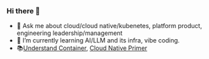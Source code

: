 ### Hi there 👋

<!--
**binchenX/binchenX** is a ✨ _special_ ✨ repository because its `README.md` (this file) appears on your GitHub profile.

Here are some ideas to get you started:

- 🔭 I’m currently working on ...
- 🌱 I’m currently learning ...
- 👯 I’m looking to collaborate on ...
- 🤔 I’m looking for help with ...
- 💬 Ask me about ...
- 📫 How to reach me: ...
- 😄 Pronouns: ...
- ⚡ Fun fact: ...
-->

- 💬 Ask me about cloud/cloud native/kubenetes, platform product, engineering leadership/management
- 🌱 I’m currently learning AI/LLM and its infra, vibe coding.
- 📚[Understand Container](https://www.skyx.au/understand_container/), [Cloud Native Primer](https://www.skyx.au/cloudnativeprimer/)
